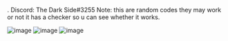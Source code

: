 . Discord: The Dark Side#3255
Note: this are random codes they may work or not
it has a checker so u can see whether it works.

![image](https://user-images.githubusercontent.com/89577470/141261689-c1ad4d22-786a-4c72-ab78-2f54cb47eed8.png)
![image](https://user-images.githubusercontent.com/89577470/141261705-351c5346-8f86-49c8-9ab2-5d206b2e0e92.png)
![image](https://user-images.githubusercontent.com/89577470/141261741-3483ecea-be66-401c-b09c-68833ed16b50.png)
